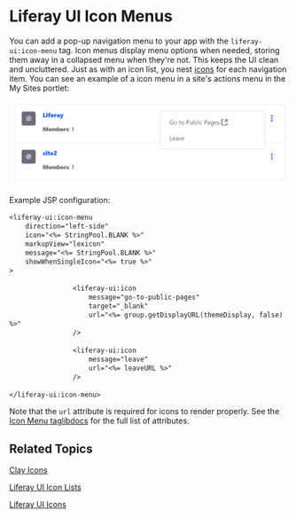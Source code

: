 # Liferay UI Icon Menus [](id=liferay-ui-icon-menus)

You can add a pop-up navigation menu to your app with the `liferay-ui:icon-menu`
tag. Icon menus display menu options when needed, storing them away in
a collapsed menu when they're not. This keeps the UI clean and uncluttered. Just
as with an icon list, you nest
[icons](/develop/tutorials/-/knowledge_base/7-1/liferay-ui-icons) for each
navigation item. You can see an example of a icon menu in a site's actions menu
in the My Sites portlet:

![Figure 1: Setting up an icon menu is a piece of cake.](../../../images/liferay-ui-taglib-icon-menu.png)

Example JSP configuration:

    <liferay-ui:icon-menu
        direction="left-side"
        icon="<%= StringPool.BLANK %>"
        markupView="lexicon"
        message="<%= StringPool.BLANK %>"
        showWhenSingleIcon="<%= true %>"
    >

    				<liferay-ui:icon
    					message="go-to-public-pages"
    					target="_blank"
    					url="<%= group.getDisplayURL(themeDisplay, false) %>"
    				/>

    				<liferay-ui:icon
    					message="leave"
    					url="<%= leaveURL %>"
    				/>

    </liferay-ui:icon-menu>

Note that the `url` attribute is required for icons to render properly. See the 
[Icon Menu taglibdocs](@platform-ref@/7.1-latest/taglibs/util-taglib/liferay-ui/icon-menu.html) 
for the full list of attributes. 

## Related Topics [](id=related-topics)

[Clay Icons](/develop/tutorials/-/knowledge_base/7-1/clay-icons)

[Liferay UI Icon Lists](/develop/tutorials/-/knowledge_base/7-1/liferay-ui-icon-lists)

[Liferay UI Icons](/develop/tutorials/-/knowledge_base/7-1/liferay-ui-icons)
